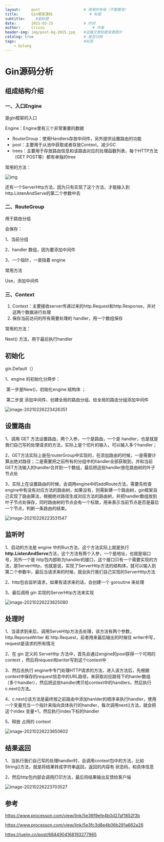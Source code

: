 ```yaml
---
layout:     post   				    # 使用的布局（不需要改）
title:      Gin框架源码 				# 标题 
subtitle:     #副标题
date:       2021-03-15 				# 时间
author:     Crissu 						# 作者
header-img: img/post-bg-2015.jpg 	#这篇文章标题背景图片
catalog: true 						# 是否归档
tags:								#标签
    - Golang
---
```




# Gin源码分析

## 组成结构介绍

### 一、入口Engine

是gin框架的入口

Engine：Engine里有三个非常重要的数据

- RouterGroup：使用Handlers存放中间件，另外提供设置路由的功能
- pool：主要用于从池中获取或者存放Context，减少GC
- trees：主要用于存放路由信息和该路由对应的处理函数列表，每个HTTP方法（GET POST等）都有单独的tree



常用的方法：

![img](Gin框架源码.assets/1724b145666b622b)

还有一个ServerHttp方法，因为只有实现了这个方法，才能输入到http.ListenAndServe的第二个参数中去



### 二、RouteGroup

用于路由分组

会保存：

1、当前分组

2、handler 数组，因为要添加中间件

3、一个指针，一直指着 engine



常用方法

Use，添加中间件







### 三、Context

1. Context：主要接收server传递过来的http.Request和http.Response，并对这两个数据进行处理
2. 保存当前访问的所有需要处理的 handler，用一个数组保存



常用的方法：

Next() 方法，用于最后执行handler







## 初始化

gin.Default（）

1、engine 的初始化分两步：

​		第一步是New()，初始化engine 结构体 ； 

​		第二步是 添加中间件、创建全局的路由分组、给全局的路由分组添加中间件



![image-20210226223426351](C:\Users\13750\OneDrive\文档\学习笔记\Golang冲冲冲\Gin框架源码.assets\image-20210226223426351.png)



## 设置路由

1、调用 GET 方法设置路由，两个入参，一个是路由，一个是 handler，也是就是我们自己写的处理请求的方法，实际上是个切片的输入，可以输入多个handler；

2、GET方法实际上是在routerGroup中实现的，在添加路由的时候，一是需要计算出绝对路径；二是需要把之前所有的分组中的handler全部获取到，并和当前GET方法输入的handler合并到一个数组，最后把这些handler放在路由树的叶子节点处

3、实际上在设置路由的时候，会调用engine中的addRoute方法，需要先检查engine中有没有对应方法的路由树，如果没有，则需新建一个路由树，gin框架自己实现了路由算法，根据绝对路径生成对应方法的路由树，并把handler数组放到叶子节点处保存，同时路由树的节点会有一个标致，用来表示当前节点是否是最后一个节点，判断一条路由的结束。



![image-20210226223531547](C:\Users\13750\OneDrive\文档\学习笔记\Golang冲冲冲\Gin框架源码.assets\image-20210226223531547.png)





## 监听时

1、启动的方法是 engine 中的Run方法，这个方法实际上就是执行 **http.ListenAndServe**方法，这个方法有两个入参，一个是地址，也就是端口号，另外一个是 http包内部称为handler的接口，这个接口只有一个需要实现的方法，是ServerHttp，也就是说，实现了ServerHttp方法的结构体，就可以输入到第二个参数中，最后当请求来的时候，就会执行我们自己实现的ServerHttp方法

2、http包会监听请求，如果有请求来的话，会创建一个 goroutine 来处理

3、最后调用 gin 实现的ServerHttp方法来实现



![image-20210226223625080](C:\Users\13750\OneDrive\文档\学习笔记\Golang冲冲冲\Gin框架源码.assets\image-20210226223625080.png)



## 处理时

1、当请求到来后，调用ServeHttp方法去处理，该方法有两个参数，http.ReponseWriter 和 http.Request，前者用来最后输出的时候往 writer中写，request是请求的所有情况

2、在 gin 定义的 ServeHttp 方法中，首先会通过engine的pool获得一个可用的context ，然后将request和writer写到这个context中

3、然后去执行 engine中专门处理HTTP请求的方法，进入该方法后，先根据context中保存的request信息中的URL路径，来获取对应路径下的hanler数组（多个handler），然后把这些handler拷贝给context中的handlers，然后执行c.next()方法。

4、c.next()该方法是最终按之前路由中添加hanlder的顺序来执行handler，使用一个变量充当一个指针来指向具体执行的handler，每次调用next()方法，就会把这个index 变量+1，然后执行index下标的handler

5、释放 占用的 context

![image-20210226223650602](C:\Users\13750\OneDrive\文档\学习笔记\Golang冲冲冲\Gin框架源码.assets\image-20210226223650602.png)



## 结果返回

1、当执行我们自己写的处理handler时，会调用context包中的方法，比如String()方法，就是将结果转成字符串返回，返回的内容有 状态码，和具体信息

2、然后http包内部会调用打印方法，最后将结果输出反馈给客户端

![image-20210226223703527](C:\Users\13750\OneDrive\文档\学习笔记\Golang冲冲冲\Gin框架源码.assets\image-20210226223703527.png)



## 参考

https://www.processon.com/view/link/5e36f9efe4b0d27af1852f3b

https://www.processon.com/view/link/5e3fc3d8e4b06b291a662a26

https://juejin.cn/post/6844904168193277965